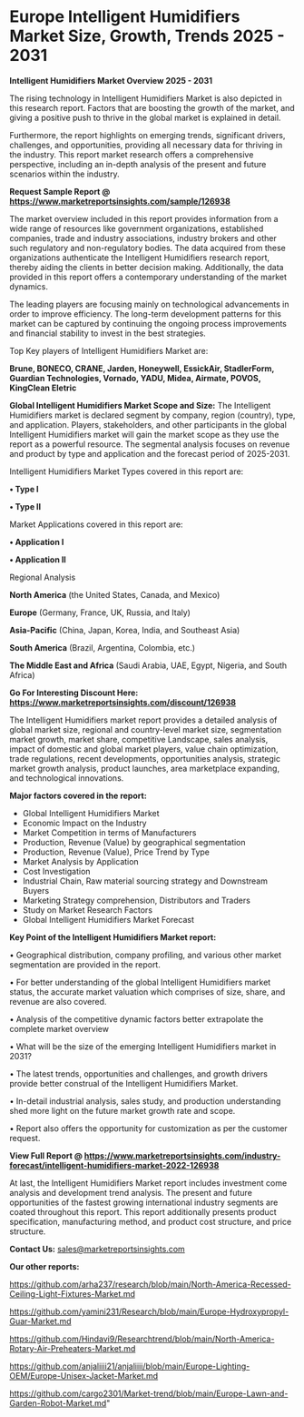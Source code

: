  # Europe Intelligent Humidifiers Market Size, Growth, Trends 2025 - 2031

<Strong> Intelligent Humidifiers Market Overview 2025 - 2031</strong>

The rising technology in Intelligent Humidifiers Market is also depicted in this research report. Factors that are boosting the growth of the market, and giving a positive push to thrive in the global market is explained in detail.

Furthermore, the report highlights on emerging trends, significant drivers, challenges, and opportunities, providing all necessary data for thriving in the industry. This report market research offers a comprehensive perspective, including an in-depth analysis of the present and future scenarios within the industry.

<strong>Request Sample Report @ <a href=https://www.marketreportsinsights.com/sample/126938>https://www.marketreportsinsights.com/sample/126938</a></strong>

The market overview included in this report provides information from a wide range of resources like government organizations, established companies, trade and industry associations, industry brokers and other such regulatory and non-regulatory bodies. The data acquired from these organizations authenticate the Intelligent Humidifiers research report, thereby aiding the clients in better decision making. Additionally, the data provided in this report offers a contemporary understanding of the market dynamics.

The leading players are focusing mainly on technological advancements in order to improve efficiency. The long-term development patterns for this market can be captured by continuing the ongoing process improvements and financial stability to invest in the best strategies.

Top Key players of Intelligent Humidifiers Market are:

<strong>Brune, BONECO, CRANE, Jarden, Honeywell, EssickAir, StadlerForm, Guardian Technologies, Vornado, YADU, Midea, Airmate, POVOS, KingClean Eletric</strong>

<strong><b>Global Intelligent Humidifiers Market Scope and Size:</b></strong>
The Intelligent Humidifiers market is declared segment by company, region (country), type, and application. Players, stakeholders, and other participants in the global Intelligent Humidifiers market will gain the market scope as they use the report as a powerful resource. The segmental analysis focuses on revenue and product by type and application and the forecast period of 2025-2031.

Intelligent Humidifiers Market Types covered in this report are:

<strong>• Type I

• Type II</strong>

Market Applications covered in this report are:

<strong>• Application I

• Application II</strong> 

Regional Analysis

<strong>North America</strong> (the United States, Canada, and Mexico)

<strong>Europe</strong> (Germany, France, UK, Russia, and Italy)

<strong>Asia-Pacific</strong> (China, Japan, Korea, India, and Southeast Asia)

<strong>South America</strong> (Brazil, Argentina, Colombia, etc.)

<strong>The Middle East and Africa</strong> (Saudi Arabia, UAE, Egypt, Nigeria, and South Africa)

<strong>Go For Interesting Discount Here: <a href=https://www.marketreportsinsights.com/discount/126938>https://www.marketreportsinsights.com/discount/126938</a></strong>

The Intelligent Humidifiers market report provides a detailed analysis of global market size, regional and country-level market size, segmentation market growth, market share, competitive Landscape, sales analysis, impact of domestic and global market players, value chain optimization, trade regulations, recent developments, opportunities analysis, strategic market growth analysis, product launches, area marketplace expanding, and technological innovations.

<strong><b>Major factors covered in the report:</b></strong>
<ul>
  <li>Global Intelligent Humidifiers Market </li>
  <li>Economic Impact on the Industry</li>
  <li>Market Competition in terms of Manufacturers</li>
  <li>Production, Revenue (Value) by geographical segmentation</li>
  <li>Production, Revenue (Value), Price Trend by Type</li>
  <li>Market Analysis by Application</li>
  <li>Cost Investigation</li>
  <li>Industrial Chain, Raw material sourcing strategy and Downstream Buyers</li>
  <li>Marketing Strategy comprehension, Distributors and Traders</li>
  <li>Study on Market Research Factors</li>
  <li>Global Intelligent Humidifiers Market Forecast</li>
</ul>

<strong><b>Key Point of the Intelligent Humidifiers Market report:</b></strong>

• Geographical distribution, company profiling, and various other market segmentation are provided in the report.

• For better understanding of the global Intelligent Humidifiers market status, the accurate market valuation which comprises of size, share, and revenue are also covered.

• Analysis of the competitive dynamic factors better extrapolate the complete market overview

• What will be the size of the emerging Intelligent Humidifiers market in 2031?

• The latest trends, opportunities and challenges, and growth drivers provide better construal of the Intelligent Humidifiers Market.

• In-detail industrial analysis, sales study, and production understanding shed more light on the future market growth rate and scope.

• Report also offers the opportunity for customization as per the customer request.

<strong><b>View Full Report @ <a href=https://www.marketreportsinsights.com/industry-forecast/intelligent-humidifiers-market-2022-126938>https://www.marketreportsinsights.com/industry-forecast/intelligent-humidifiers-market-2022-126938</a></b></strong>


At last, the Intelligent Humidifiers Market report includes investment come analysis and development trend analysis. The present and future opportunities of the fastest growing international industry segments are coated throughout this report. This report additionally presents product specification, manufacturing method, and product cost structure, and price structure.

<strong>Contact Us:</strong>
sales@marketreportsinsights.com

<strong>Our other reports:</strong>

<a href=https://github.com/arha237/research/blob/main/North-America-Recessed-Ceiling-Light-Fixtures-Market.md>https://github.com/arha237/research/blob/main/North-America-Recessed-Ceiling-Light-Fixtures-Market.md</a>

<a href=https://github.com/yamini231/Research/blob/main/Europe-Hydroxypropyl-Guar-Market.md>https://github.com/yamini231/Research/blob/main/Europe-Hydroxypropyl-Guar-Market.md</a>

<a href=https://github.com/Hindavi9/Researchtrend/blob/main/North-America-Rotary-Air-Preheaters-Market.md>https://github.com/Hindavi9/Researchtrend/blob/main/North-America-Rotary-Air-Preheaters-Market.md</a>

<a href=https://github.com/anjaliiii21/anjaliiii/blob/main/Europe-Lighting-OEM/Europe-Unisex-Jacket-Market.md>https://github.com/anjaliiii21/anjaliiii/blob/main/Europe-Lighting-OEM/Europe-Unisex-Jacket-Market.md</a>

<a href=https://github.com/cargo2301/Market-trend/blob/main/Europe-Lawn-and-Garden-Robot-Market.md>https://github.com/cargo2301/Market-trend/blob/main/Europe-Lawn-and-Garden-Robot-Market.md</a>"

